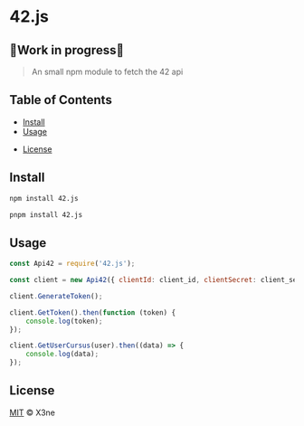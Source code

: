 # 42.js

## 🚧Work in progress🚧

> An small npm module to fetch the 42 api


## Table of Contents

* [Install](#install)
* [Usage](#usage)
<!-- * [Doc](#doc) -->
* [License](#license)

## Install
```sh
npm install 42.js
```
```sh
pnpm install 42.js
```

## Usage

```js
const Api42 = require('42.js');

const client = new Api42({ clientId: client_id, clientSecret: client_secret });

client.GenerateToken();

client.GetToken().then(function (token) {
    console.log(token);
});

client.GetUserCursus(user).then((data) => {
    console.log(data);
});
```

## License

[MIT](LICENSE) © X3ne
